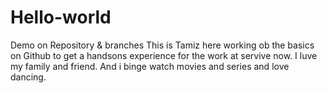 # Hello-world
Demo on Repository &amp; branches
This is Tamiz here working ob the basics on Github to get a handsons experience for the work at servive now.
I luve my family and friend.
And i binge watch movies and series and love dancing.
